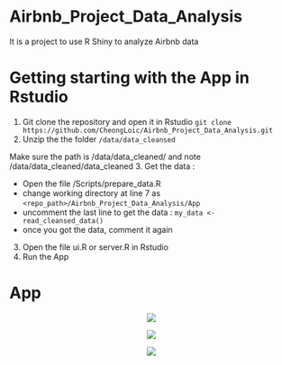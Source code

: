 # Airbnb_Project_Data_Analysis
It is a project to use R Shiny to analyze Airbnb data 


# Getting starting with the App in Rstudio

1. Git clone the repository and open it in Rstudio `git clone https://github.com/CheongLoic/Airbnb_Project_Data_Analysis.git`
2. Unzip the the folder `/data/data_cleansed`

  Make sure the path is /data/data_cleaned/  and note /data/data_cleaned/data_cleaned
3. Get the data :
  - Open the file /Scripts/prepare_data.R
  - change working directory at line 7  as `<repo_path>/Airbnb_Project_Data_Analysis/App` 
  - uncomment the last line to get the data : `my_data <- read_cleansed_data()`
  - once you got the data, comment it again
3. Open the file ui.R or server.R in Rstudio 
4. Run the App



# App

<p align="center">
  <img src="Presentation/img/documentation.png)">
</p>

<p align="center">
  <img src="Presentation/img/tab1.png)">
</p>

<p align="center">
  <img src="Presentation/img/tab2.png)">
</p>



